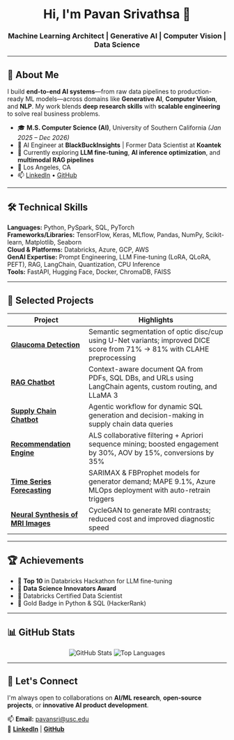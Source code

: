 <h1 align="center">Hi, I'm Pavan Srivathsa 👋</h1>
<h3 align="center">Machine Learning Architect | Generative AI | Computer Vision | Data Science</h3>

---

## 🚀 About Me
I build **end-to-end AI systems**—from raw data pipelines to production-ready ML models—across domains like **Generative AI**, **Computer Vision**, and **NLP**. My work blends **deep research skills** with **scalable engineering** to solve real business problems.

- 🎓 **M.S. Computer Science (AI)**, University of Southern California *(Jan 2025 – Dec 2026)*
- 💼 AI Engineer at **BlackBuckInsights** | Former Data Scientist at **Koantek**
- 🌱 Currently exploring **LLM fine-tuning**, **AI inference optimization**, and **multimodal RAG pipelines**
- 📍 Los Angeles, CA
- 📫 [LinkedIn](https://www.linkedin.com/in/pavan-srivathsa-1a6342165/) • [GitHub](https://github.com/Pavan-Srivathsa)

---

## 🛠️ Technical Skills

**Languages:** Python, PySpark, SQL, PyTorch  
**Frameworks/Libraries:** TensorFlow, Keras, MLflow, Pandas, NumPy, Scikit-learn, Matplotlib, Seaborn  
**Cloud & Platforms:** Databricks, Azure, GCP, AWS  
**GenAI Expertise:** Prompt Engineering, LLM Fine-tuning (LoRA, QLoRA, PEFT), RAG, LangChain, Quantization, CPU Inference  
**Tools:** FastAPI, Hugging Face, Docker, ChromaDB, FAISS

---

## 📌 Selected Projects

| Project | Highlights |
|---------|------------|
| **[Glaucoma Detection](https://github.com/Pavan-Srivathsa/Glaucoma)** | Semantic segmentation of optic disc/cup using U-Net variants; improved DICE score from 71% → 81% with CLAHE preprocessing |
| **[RAG Chatbot](https://github.com/Pavan-Srivathsa/GenAI)** | Context-aware document QA from PDFs, SQL DBs, and URLs using LangChain agents, custom routing, and LLaMA 3 |
| **[Supply Chain Chatbot](https://github.com/Pavan-Srivathsa)** | Agentic workflow for dynamic SQL generation and decision-making in supply chain data queries |
| **[Recommendation Engine](https://github.com/Pavan-Srivathsa)** | ALS collaborative filtering + Apriori sequence mining; boosted engagement by 30%, AOV by 15%, conversions by 35% |
| **[Time Series Forecasting](https://github.com/Pavan-Srivathsa)** | SARIMAX & FBProphet models for generator demand; MAPE 9.1%, Azure MLOps deployment with auto-retrain triggers |
| **[Neural Synthesis of MRI Images](https://github.com/Pavan-Srivathsa)** | CycleGAN to generate MRI contrasts; reduced cost and improved diagnostic speed |

---

## 🏆 Achievements

- 🥇 **Top 10** in Databricks Hackathon for LLM fine-tuning
- 🥇 **Data Science Innovators Award**
- 📜 Databricks Certified Data Scientist
- 🥇 Gold Badge in Python & SQL (HackerRank)

---

## 📊 GitHub Stats
<div align="center">
  <img src="https://github-readme-stats.vercel.app/api?username=Pavan-Srivathsa&show_icons=true&theme=transparent" alt="GitHub Stats" />
  <img src="https://github-readme-stats.vercel.app/api/top-langs/?username=Pavan-Srivathsa&layout=compact&theme=transparent" alt="Top Languages" />
</div>

---

## 💬 Let's Connect
I'm always open to collaborations on **AI/ML research**, **open-source projects**, or **innovative AI product development**.

📫 **Email:** pavansri@usc.edu  
🔗 **[LinkedIn](https://www.linkedin.com/in/pavan-srivathsa-1a6342165/)** | **[GitHub](https://github.com/Pavan-Srivathsa)**
